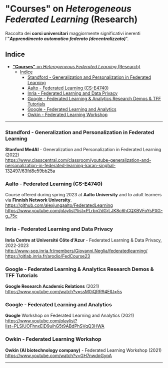 # **"Courses"** on *Heterogeneous Federated Learning* (Research)
Raccolta dei **corsi universitari** maggiormente significativi inerenti l'"_**Apprendimento automatico federato (decentralizzato)**_".
 
## Indice
- [**"Courses"** on *Heterogeneous Federated Learning* (Research)](#courses-on-heterogeneous-federated-learning-research)
  - [Indice](#indice)
    - [Standford - Generalization and Personalization in Federated Learning](#standford---generalization-and-personalization-in-federated-learning)
    - [Aalto - Federated Learning (CS-E4740)](#aalto---federated-learning-cs-e4740)
    - [Inria - Federated Learning and Data Privacy](#inria---federated-learning-and-data-privacy)
    - [Google - Federated Learning \& Analytics Research Demos \& TFF Tutorials](#google---federated-learning--analytics-research-demos--tff-tutorials)
    - [Google - Federated Learning and Analytics](#google---federated-learning-and-analytics)
    - [Owkin - Federated Learning Workshop](#owkin---federated-learning-workshop)

 

-------------


### Standford - Generalization and Personalization in Federated Learning   
**Stanford MedAI** - Generalization and Personalization in Federated Learning (2022)       
https://www.classcentral.com/classroom/youtube-generalization-and-personalization-in-federated-learning-karan-singhal-132497/63fd8e59bb25a


### Aalto - Federated Learning (CS-E4740)
Course offered during spring 2023 at **Aalto University** and to adult learners via **Finnish Network University**.
https://github.com/alexjungaalto/FederatedLearning     
https://www.youtube.com/playlist?list=PLrbn2dGrLJK8c6hCQXBVFoYsPXG-g_75c


### Inria - Federated Learning and Data Privacy
**Inria Centre at Université Côte d'Azur** - Federated Learning & Data Privacy, 2022-2023    
http://www-sop.inria.fr/members/Giovanni.Neglia/federatedlearning/     
https://gitlab.inria.fr/arodio/FedCourse23     


### Google - Federated Learning & Analytics Research Demos & TFF Tutorials
**Google Research Academic Relations** (2021)   
https://www.youtube.com/watch?v=ssM0iQRR94E&t=5s    


### Google - Federated Learning and Analytics
**Google** Workshop on Federated Learning and Analytics (2021)    
https://www.youtube.com/playlist?list=PLSIUOFhnxEiD9uihG5t9ABdPhSVqQ3HWA


### Owkin - Federated Learning Workshop
**Owkin (AI biotechnology company)** - Federated Learning Workshop (2021)    
https://www.youtube.com/watch?v=GH7nwdqGypA



----------------------
